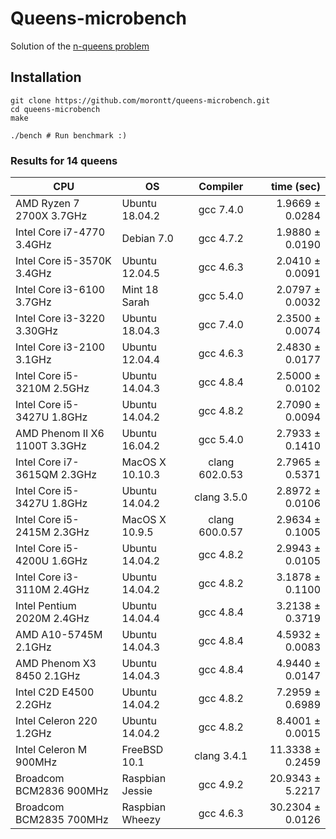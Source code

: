 # Queens-microbench

Solution of the [n-queens problem](https://en.wikipedia.org/wiki/Eight_queens_puzzle)

## Installation

```shell
git clone https://github.com/morontt/queens-microbench.git
cd queens-microbench
make

./bench # Run benchmark :)
```

### Results for 14 queens

| CPU                           | OS              | Compiler       | time (sec)              |
| ----------------------------- | --------------- |:--------------:| -----------------------:|
| AMD Ryzen 7 2700X      3.7GHz | Ubuntu 18.04.2  | gcc 7.4.0      |  1.9669 &plusmn; 0.0284 |
| Intel Core i7-4770     3.4GHz | Debian 7.0      | gcc 4.7.2      |  1.9880 &plusmn; 0.0190 |
| Intel Core i5-3570K    3.4GHz | Ubuntu 12.04.5  | gcc 4.6.3      |  2.0410 &plusmn; 0.0091 |
| Intel Core i3-6100     3.7GHz | Mint 18 Sarah   | gcc 5.4.0      |  2.0797 &plusmn; 0.0032 |
| Intel Core i3-3220     3.30GHz| Ubuntu 18.04.3  | gcc 7.4.0      |  2.3500 &plusmn; 0.0074 |
| Intel Core i3-2100     3.1GHz | Ubuntu 12.04.4  | gcc 4.6.3      |  2.4830 &plusmn; 0.0177 |
| Intel Core i5-3210M    2.5GHz | Ubuntu 14.04.3  | gcc 4.8.4      |  2.5000 &plusmn; 0.0102 |
| Intel Core i5-3427U    1.8GHz | Ubuntu 14.04.2  | gcc 4.8.2      |  2.7090 &plusmn; 0.0094 |
| AMD Phenom II X6 1100T 3.3GHz | Ubuntu 16.04.2  | gcc 5.4.0      |  2.7933 &plusmn; 0.1410 |
| Intel Core i7-3615QM   2.3GHz | MacOS X 10.10.3 | clang 602.0.53 |  2.7965 &plusmn; 0.5371 |
| Intel Core i5-3427U    1.8GHz | Ubuntu 14.04.2  | clang 3.5.0    |  2.8972 &plusmn; 0.0106 |
| Intel Core i5-2415M    2.3GHz | MacOS X 10.9.5  | clang 600.0.57 |  2.9634 &plusmn; 0.1005 |
| Intel Core i5-4200U    1.6GHz | Ubuntu 14.04.2  | gcc 4.8.2      |  2.9943 &plusmn; 0.0105 |
| Intel Core i3-3110M    2.4GHz | Ubuntu 14.04.2  | gcc 4.8.2      |  3.1878 &plusmn; 0.1100 |
| Intel Pentium 2020M    2.4GHz | Ubuntu 14.04.4  | gcc 4.8.4      |  3.2138 &plusmn; 0.3719 |
| AMD A10-5745M          2.1GHz | Ubuntu 14.04.3  | gcc 4.8.4      |  4.5932 &plusmn; 0.0083 |
| AMD Phenom X3 8450     2.1GHz | Ubuntu 14.04.3  | gcc 4.8.4      |  4.9440 &plusmn; 0.0147 |
| Intel C2D E4500        2.2GHz | Ubuntu 14.04.2  | gcc 4.8.2      |  7.2959 &plusmn; 0.6989 |
| Intel Celeron 220      1.2GHz | Ubuntu 14.04.2  | gcc 4.8.2      |  8.4001 &plusmn; 0.0015 |
| Intel Celeron M        900MHz | FreeBSD 10.1    | clang 3.4.1    | 11.3338 &plusmn; 0.2459 |
| Broadcom BCM2836       900MHz | Raspbian Jessie | gcc 4.9.2      | 20.9343 &plusmn; 5.2217 |
| Broadcom BCM2835       700MHz | Raspbian Wheezy | gcc 4.6.3      | 30.2304 &plusmn; 0.0126 |
